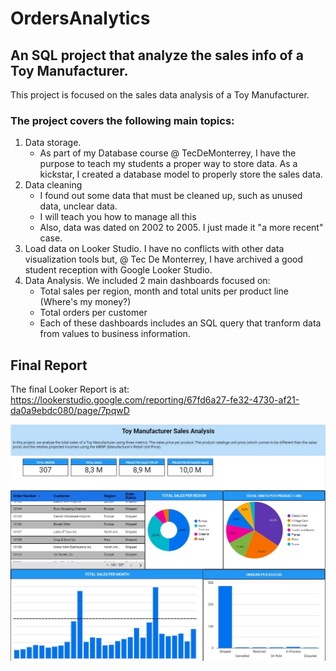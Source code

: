 # OrdersAnalytics

## An SQL project that analyze the sales info of a Toy Manufacturer.

This project is focused on the sales data analysis of a Toy Manufacturer. 


### The project covers the following main topics:

1. Data storage. 
	- As part of my Database course @ TecDeMonterrey, I have the purpose to teach my students a proper way to store data. As a kickstar, I created a database model to properly store the sales data.
2. Data cleaning
	- I found out some data that must be cleaned up, such as unused data, unclear data.
	- I will teach you how to manage all this
	- Also, data was dated on 2002 to 2005. I just made it "a more recent" case.
3. Load data on Looker Studio. I have no conflicts with other data visualization tools but, @ Tec De Monterrey, I have archived a good student reception with Google Looker Studio.
4. Data Analysis. We included 2 main dashboards focused on:
	- Total sales per region, month and total units per product line (Where's my money?)
	- Total orders per customer
	- Each of these dashboards includes an SQL query that tranform data from values to business information.


## Final Report

The final Looker Report is at: https://lookerstudio.google.com/reporting/67fd6a27-fe32-4730-af21-da0a9ebdc080/page/7pqwD

![Dashboard analysis](Dashboard.jpeg)